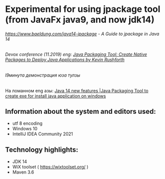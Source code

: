 # Experimental for using jpackage tool (from JavaFx java9, and now jdk14)
###### https://www.baeldung.com/java14-jpackage - A Guide to jpackage in Java 14

###### Devox conference (11.2019) eng: [Java Packaging Tool: Create Native Packages to Deploy Java Applications by Kevin Rushforth](https://www.youtube.com/watch?v=ZGW9AalZLN4)

###### 		l9минута демонстрация юза тулзы

На ломанном eng азы:  [Java 14 new features |Java Packaging Tool to create exe for install java application on windows](https://www.youtube.com/watch?v=0KUpxHBqleI)

## Information about the system and editors used:

- utf 8 encoding
- Windows 10
- IntelliJ IDEA Community 2021


## Technology highlights:

- JDK 14
- WiX toolset ( https://wixtoolset.org/ )
- Maven 3.6
